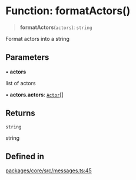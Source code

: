 # Function: formatActors()

> **formatActors**(`actors`): `string`

Format actors into a string

## Parameters

• **actors**

list of actors

• **actors.actors**: [`Actor`](../interfaces/Actor.md)[]

## Returns

`string`

string

## Defined in

[packages/core/src/messages.ts:45](https://github.com/okcashpro/okai/blob/7fcf54e7fb2ba027d110afcc319c0b01b3f181dc/packages/core/src/messages.ts#L45)
